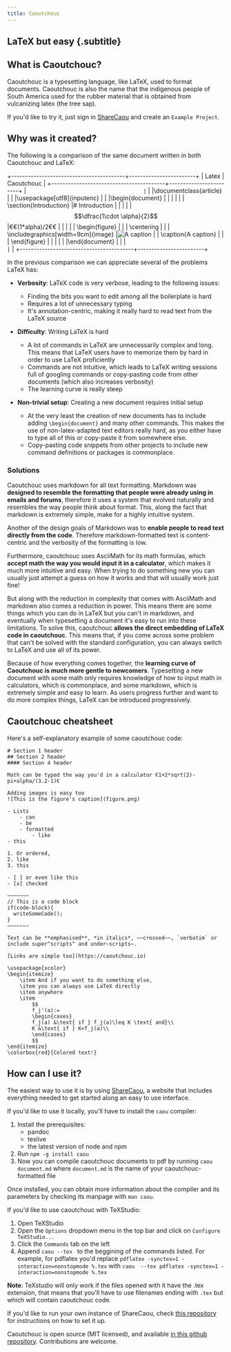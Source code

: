```yaml
---
title: Caoutchouc
---
```


## LaTeX but easy {.subtitle}

## What is Caoutchouc?
Caoutchouc is a typesetting language, like LaTeX, used to format documents.
Caoutchouc is also the name that the indigenous people of South America used for the rubber material that is obtained from vulcanizing latex (the tree sap).

If you'd like to try it, just sign in [ShareCaou](http://sharecaou.com) and create an `Example Project`.

## Why was it created?

The following is a comparison of the same document written in both Caoutchouc and LaTeX:

+-----------------------------------------+------------------------+
| Latex                                   | Caoutchouc             |
+-----------------------------------------+------------------------+
|```                                      |```                     |
|\documentclass{article}                  |                        |
|\usepackage[utf8]{inputenc}              |                        |
|\begin{document}                         |                        |
|                                         |                        |
|  \section{Introduction}                 |# Introduction          |
|                                         |                        |
|  $$\dfrac{1\cdot \alpha}{2}$$           |€€(1*alpha)/2€€         |
|                                         |                        |
|  \begin{figure}                         |                        |
|    \centering                           |                        |
|    \includegraphics[width=9cm]{image}   |![A caption](image.png) |
|    \caption{A caption}                  |                        |
|  \end{figure}                           |                        |
|                                         |                        |
|\end{document}                           |                        |
|```                                      |```                     |
+-----------------------------------------+------------------------+

In the previous comparison we can appreciate several of the problems LaTeX has:
- **Verbosity**: LaTeX code is very verbose, leading to the following issues:
	- Finding the bits you want to edit among all the boilerplate is hard
	- Requires a lot of unnecessary typing
	- It's annotation-centric, making it really hard to read text from the LaTeX source

- **Difficulty**: Writing LaTeX is hard
	- A lot of commands in LaTeX are unnecessarily complex and long. This means that LaTeX users have to memorize them by hard in order to use LaTeX proficiently
	- Commands are not intuitive, which leads to LaTeX writing sessions full of googling commands or copy-pasting code from other documents (which also increases verbosity) 
	- The learning curve is really steep 

- **Non-trivial setup**: Creating a new document requires initial setup
	- At the very least the creation of new documents has to include adding `\begin{document}` and many other commands. This makes the use of non-latex-adapted text editors really hard, as you either have to type all of this or copy-paste it from somewhere else.
	- Copy-pasting code snippets from other projects to include new command definitions or packages is commonplace.

### Solutions
Caoutchouc uses markdown for all text formatting. Markdown was **designed to resemble the formatting that people were already using in emails and forums**, therefore it uses a system that evolved naturally and resembles the way people think about format. This, along the fact that markdown is extremely simple, make for a highly intuitive system.

Another of the design goals of Markdown was to **enable people to read text directly from the code**. Therefore markdown-formatted text is content-centric and the verbosity of the formatting is low.

Furthermore, caoutchouc uses AsciiMath for its math formulas, which **accept math the way you would input it in a calculator**, which makes it much more intuitive and easy. When trying to do something new you can usually just attempt a guess on how it works and that will usually work just fine! 

But along with the reduction in complexity that comes with AsciiMath and markdown also comes a reduction in power. This means there are some things which you can do in LaTeX but you can't in markdown, and eventually when typesetting a document it's easy to run into these limitations. To solve this, caoutchouc **allows the direct embedding of LaTeX code in caoutchouc**. This means that, if you come across some problem that can't be solved with the standard configuration, you can always switch to LaTeX and use all of its power.

Because of how everything comes together, the **learning curve of Caoutchouc is much more gentle to newcomers**. Typesetting a new document with some math only requires knowledge of how to input math in calculators, which is commonplace, and some markdown, which is extremely simple and easy to learn. As users progress further and want to do more complex things, LaTeX can be introduced progressively.

## Caoutchouc cheatsheet
Here's a self-explanatory example of some caoutchouc code:
```
# Section 1 header
## Section 2 header
#### Section 4 header

Math can be typed the way you'd in a calculator €1+2*sqrt(2)-pi+alpha/(3.2-1)€

Adding images is easy too
![This is the figure's caption](figure.png)

- Lists
	- can
	- be
	- formatted
		- like
- this

1. Or ordered,
2. like 
3. this

- [ ] or even like this
- [x] checked

~~~~~~~
// This is a code block
if(code-block){
  writeSomeCode();
}
~~~~~~~

Text can be **emphasised**, *in italics*, ~~crossed~~, `verbatim` or include super^scripts^ and under~scripts~.

[Links are simple too](https://caoutchouc.io) 

\usepackage{xcolor}
\begin{itemize}
	\item And if you want to do something else,
	\item you can always use LaTeX directly
	\item anywhere
	\item
		$$
		f_j'(a):=
		\begin{cases}
		f_j(a) &\text{ if } f_j(a)\leq K \text{ and}\\
		K &\text{ if } K<f_j(a)\\
		\end{cases}
		$$
\end{itemize}
\colorbox{red}{Colored text!}
```

## How can I use it?
The easiest way to use it is by using [ShareCaou](http://sharecaou.com), a website that includes everything needed to get started along an easy to use interface.

If you'd like to use it locally, you'll have to install the `caou` compiler:
1. Install the prerequisites:
	- pandoc
	- texlive
	- the latest version of node and npm
2. Run `npm -g install caou`
3. Now you can compile caoutchouc documents to pdf by running
`caou document.md`
where `document.md` is the name of your caoutchouc-formatted file

Once installed, you can obtain more information about the compiler and its parameters by checking its manpage with `man caou`.

If you'd like to use caoutchouc with TeXStudio:
1. Open TeXStudio
2. Open the `Options` dropdown menu in the top bar and click on `Configure TeXStudio...`
3. Click the `Commands` tab on the left
4. Append `caou --tex ` to the beggining of the commands listed.
For example, for pdflatex you'd replace 
```pdflatex -synctex=1 -interaction=nonstopmode %.tex```
with 
```caou  --tex pdflatex -synctex=1 -interaction=nonstopmode %.tex```

**Note**: TeXstudio will only work if the files opened with it have the .tex extension, that means that you'll have to use filenames ending with `.tex` but which will contain caoutchouc code.

If you'd like to run your own instance of ShareCaou, check [this repository](https://github.com/corollari/sharecaou) for instructions on how to set it up.

Caoutchouc is open source (MIT licensed), and available [in this github repository](https://github.com/corollari/caoutchouc). Contributions are welcome.
